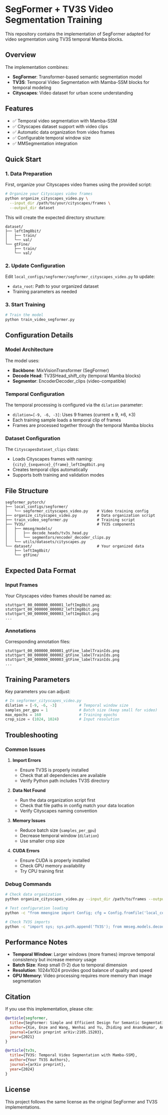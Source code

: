 # SegFormer + TV3S Video Segmentation Training

This repository contains the implementation of SegFormer adapted for video segmentation using TV3S temporal Mamba blocks.

## Overview

The implementation combines:

- **SegFormer**: Transformer-based semantic segmentation model
- **TV3S**: Temporal Video Segmentation with Mamba-SSM blocks for temporal modeling
- **Cityscapes**: Video dataset for urban scene understanding

## Features

- ✅ Temporal video segmentation with Mamba-SSM
- ✅ Cityscapes dataset support with video clips
- ✅ Automatic data organization from video frames
- ✅ Configurable temporal window size
- ✅ MMSegmentation integration

## Quick Start

### 1. Data Preparation

First, organize your Cityscapes video frames using the provided script:

```bash
# Organize your Cityscapes video frames
python organize_cityscapes_video.py \
  --input_dir /path/to/your/cityscapes/frames \
  --output_dir dataset
```

This will create the expected directory structure:

```
dataset/
├── leftImg8bit/
│   ├── train/
│   └── val/
└── gtFine/
    ├── train/
    └── val/
```

### 2. Update Configuration

Edit `local_configs/segformer/segformer_cityscapes_video.py` to update:

- `data_root`: Path to your organized dataset
- Training parameters as needed

### 3. Start Training

```bash
# Train the model
python train_video_segformer.py
```

## Configuration Details

### Model Architecture

The model uses:

- **Backbone**: MixVisionTransformer (SegFormer)
- **Decode Head**: TV3SHead_shift_city (temporal Mamba blocks)
- **Segmentor**: EncoderDecoder_clips (video-compatible)

### Temporal Configuration

The temporal processing is configured via the `dilation` parameter:

- `dilation=[-9, -6, -3]`: Uses 9 frames (current ± 9, ±6, ±3)
- Each training sample loads a temporal clip of frames
- Frames are processed together through the temporal Mamba blocks

### Dataset Configuration

The `CityscapesDataset_clips` class:

- Loads Cityscapes frames with naming: `{city}_{sequence}_{frame}_leftImg8bit.png`
- Creates temporal clips automatically
- Supports both training and validation modes

## File Structure

```
segformer_pytorch/
├── local_configs/segformer/
│   └── segformer_cityscapes_video.py    # Video training config
├── organize_cityscapes_video.py         # Data organization script
├── train_video_segformer.py             # Training script
├── TV3S/                                # TV3S components
│   ├── mmseg/models/
│   │   ├── decode_heads/tv3s_head.py
│   │   └── segmentors/encoder_decoder_clips.py
│   └── utils/datasets/cityscapes.py
└── dataset/                             # Your organized data
    ├── leftImg8bit/
    └── gtFine/
```

## Expected Data Format

### Input Frames

Your Cityscapes video frames should be named as:

```
stuttgart_00_000000_000001_leftImg8bit.png
stuttgart_00_000000_000002_leftImg8bit.png
stuttgart_00_000000_000003_leftImg8bit.png
...
```

### Annotations

Corresponding annotation files:

```
stuttgart_00_000000_000001_gtFine_labelTrainIds.png
stuttgart_00_000000_000002_gtFine_labelTrainIds.png
stuttgart_00_000000_000003_gtFine_labelTrainIds.png
...
```

## Training Parameters

Key parameters you can adjust:

```python
# In segformer_cityscapes_video.py
dilation = [-9, -6, -3]          # Temporal window size
samples_per_gpu = 1              # Batch size (keep small for video)
max_epochs = 160                 # Training epochs
crop_size = (1024, 1024)         # Input resolution
```

## Troubleshooting

### Common Issues

1. **Import Errors**

   - Ensure TV3S is properly installed
   - Check that all dependencies are available
   - Verify Python path includes TV3S directory

2. **Data Not Found**

   - Run the data organization script first
   - Check that file paths in config match your data location
   - Verify Cityscapes naming convention

3. **Memory Issues**

   - Reduce batch size (`samples_per_gpu`)
   - Decrease temporal window (`dilation`)
   - Use smaller crop size

4. **CUDA Errors**

   - Ensure CUDA is properly installed
   - Check GPU memory availability
   - Try CPU training first

### Debug Commands

```bash
# Check data organization
python organize_cityscapes_video.py --input_dir /path/to/frames --output_dir dataset

# Test configuration loading
python -c "from mmengine import Config; cfg = Config.fromfile('local_configs/segformer/segformer_cityscapes_video.py'); print('Config loaded successfully')"

# Check TV3S imports
python -c "import sys; sys.path.append('TV3S'); from mmseg.models.decode_heads.tv3s_head import TV3SHead_shift_city; print('TV3S imported successfully')"
```

## Performance Notes

- **Temporal Window**: Larger windows (more frames) improve temporal consistency but increase memory usage
- **Batch Size**: Keep small (1-2) due to temporal dimension
- **Resolution**: 1024x1024 provides good balance of quality and speed
- **GPU Memory**: Video processing requires more memory than image segmentation

## Citation

If you use this implementation, please cite:

```bibtex
@article{segformer,
  title={SegFormer: Simple and Efficient Design for Semantic Segmentation with Transformers},
  author={Xie, Enze and Wang, Wenhai and Yu, Zhiding and Anandkumar, Anima and Alvarez, Jose M and Luo, Ping},
  journal={arXiv preprint arXiv:2105.15203},
  year={2021}
}

@article{tv3s,
  title={TV3S: Temporal Video Segmentation with Mamba-SSM},
  author={Your TV3S Authors},
  journal={arXiv preprint},
  year={2024}
}
```

## License

This project follows the same license as the original SegFormer and TV3S implementations.
